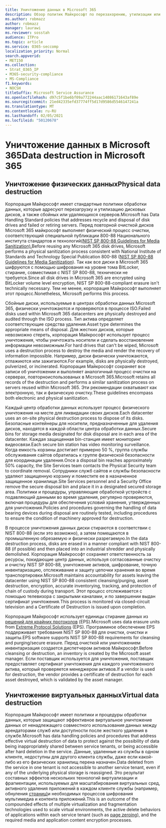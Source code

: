 ```yaml
---
title: Уничтожение данных в Microsoft 365
description: Обзор политик Майкрософт по перезахорению, утилизации или уничтожению дисков и серверов центра обработки данных Microsoft 365.
ms.author: robmazz
author: robmazz
manager: laurawi
ms.reviewer: sosstah
audience: ITPro
ms.topic: article
ms.service: O365-seccomp
localization_priority: Normal
search.appverid:
- MET150
ms.collection:
- Strat_O365_IP
- M365-security-compliance
- MS-Compliance
f1.keywords:
- NOCSH
titleSuffix: Microsoft Service Assurance
ms.openlocfilehash: d97c5f1be6bf09a772244aac14086171643af89e
ms.sourcegitcommit: 21ed42335efd37774ff5d17d9586d5546147241a
ms.translationtype: MT
ms.contentlocale: ru-RU
ms.lasthandoff: 02/05/2021
ms.locfileid: "50120678"
---
```

# <a name="data-destruction-in-microsoft-365"></a><span data-ttu-id="3142a-103">Уничтожение данных в Microsoft 365</span><span class="sxs-lookup"><span data-stu-id="3142a-103">Data destruction in Microsoft 365</span></span>

## <a name="physical-data-destruction"></a><span data-ttu-id="3142a-104">Уничтожение физических данных</span><span class="sxs-lookup"><span data-stu-id="3142a-104">Physical data destruction</span></span>

<span data-ttu-id="3142a-105">Корпорация Майкрософт имеет стандартные политики обработки данных, которые адресуют перезагрузку и утилизацию дисковых дисков, а также сбойных или удаляющихся серверов.</span><span class="sxs-lookup"><span data-stu-id="3142a-105">Microsoft has Data Handling Standard policies that addresses recycle and disposal of disk drives and failed or retiring servers.</span></span> <span data-ttu-id="3142a-106">Перед повторной очисткой дисков Microsoft 365 майкрософт выполняет физический процесс очистки, соответствующий специальной публикации 800-88 Национального института стандартов и технологий[(NIST SP 800-88 Guidelines for Media Sanitization).](https://nvlpubs.nist.gov/nistpubs/SpecialPublications/NIST.SP.800-88r1.pdf)</span><span class="sxs-lookup"><span data-stu-id="3142a-106">Before reusing any Microsoft 365 disk drives, Microsoft performs a physical sanitization process consistent with National Institute of Standards and Technology Special Publication 800-88 ([NIST SP 800-88 Guidelines for Media Sanitization](https://nvlpubs.nist.gov/nistpubs/SpecialPublications/NIST.SP.800-88r1.pdf)).</span></span> <span data-ttu-id="3142a-107">Так как все диски в Microsoft 365 шифруются с помощью шифрования на уровне тома BitLocker, стирание, совместимая с NIST SP 800-88, технически не требуется.</span><span class="sxs-lookup"><span data-stu-id="3142a-107">Since all disk drives in Microsoft 365 are encrypted using BitLocker volume level encryption, NIST SP 800-88-compliant erasure isn't technically necessary.</span></span> <span data-ttu-id="3142a-108">Тем не менее, корпорация Майкрософт выполняет этот процесс.</span><span class="sxs-lookup"><span data-stu-id="3142a-108">Nonetheless, Microsoft performs this process.</span></span>

<span data-ttu-id="3142a-109">Сбойные диски, используемые в центрах обработки данных Microsoft 365, физически уничтожаются и проверяются в процессе ISO.</span><span class="sxs-lookup"><span data-stu-id="3142a-109">Failed disks used within Microsoft 365 datacenters are physically destroyed and audited through the ISO process.</span></span> <span data-ttu-id="3142a-110">Тип актива определяет соответствующие средства удаления.</span><span class="sxs-lookup"><span data-stu-id="3142a-110">Asset type determines the appropriate means of disposal.</span></span> <span data-ttu-id="3142a-111">Для жестких дисков, которые невозможно стереть, корпорация Майкрософт использует процесс уничтожения, чтобы уничтожать носители и сделать восстановление информации невозможным.</span><span class="sxs-lookup"><span data-stu-id="3142a-111">For hard drives that can't be wiped, Microsoft uses a destruction process to destroy the media and render the recovery of information impossible.</span></span> <span data-ttu-id="3142a-112">Например, диски физически уничтожаются, отлажиются или зажигаются.</span><span class="sxs-lookup"><span data-stu-id="3142a-112">For example, disks are physically destroyed, pulverized, or incinerated.</span></span> <span data-ttu-id="3142a-113">Корпорация Майкрософт сохраняет все записи об уничтожении и выполняет аналогичный процесс очистки на серверах, повторноиспользованых в Microsoft 365.</span><span class="sxs-lookup"><span data-stu-id="3142a-113">Microsoft retains all records of the destruction and performs a similar sanitization process on servers reused within Microsoft 365.</span></span> <span data-ttu-id="3142a-114">Эти рекомендации охватывают как электронную, так и физическую очистку.</span><span class="sxs-lookup"><span data-stu-id="3142a-114">These guidelines encompass both electronic and physical sanitization.</span></span>

<span data-ttu-id="3142a-115">Каждый центр обработки данных использует процесс физического уничтожения на месте для ликвидации своих дисков.</span><span class="sxs-lookup"><span data-stu-id="3142a-115">Each datacenter uses an on-site physical destruction process to dispose of its disks.</span></span> <span data-ttu-id="3142a-116">Безопасные контейнеры для носители, предназначенные для удаления дисков, находятся в каждой области центра обработки данных.</span><span class="sxs-lookup"><span data-stu-id="3142a-116">Secure bins for storage media designated for disk disposal are in each area of the datacenter.</span></span> <span data-ttu-id="3142a-117">Каждая защищенная bin-станция имеет мониторинг видеосвязи.</span><span class="sxs-lookup"><span data-stu-id="3142a-117">Each secure bin station has video monitoring surveillance.</span></span> <span data-ttu-id="3142a-118">Когда емкость корзины достигает примерно 50 %, группа службы обслуживания сайтов обратилась к группе физической безопасности для координации удаления.</span><span class="sxs-lookup"><span data-stu-id="3142a-118">Once a disposal bin reaches approximately 50% capacity, the Site Services team contacts the Physical Security team to coordinate removal.</span></span> <span data-ttu-id="3142a-119">Сотрудники служб сайтов и службы безопасности удаляют защищенную корзину и поместите ее в назначенное защищенное хранилище.</span><span class="sxs-lookup"><span data-stu-id="3142a-119">Site Services personnel and a Security Office remove the secure disposal bin and place it in a designated secured storage area.</span></span> <span data-ttu-id="3142a-120">Политики и процедуры, управляющие обработкой устройств с подавляющий данными во время удаления, регулярно проверяются, включая процедуры для обеспечения условий хранения, утвержденных для уничтожения.</span><span class="sxs-lookup"><span data-stu-id="3142a-120">Policies and procedures governing the handling of data bearing devices during disposal are routinely tested, including procedures to ensure the condition of machinery approved for destruction.</span></span>

<span data-ttu-id="3142a-121">В процессе уничтожения данных диски стираются в соответствии с NIST 800-88 (если это возможно), а затем помещаются в промышленную обрезаемую и физически разрегаемую.</span><span class="sxs-lookup"><span data-stu-id="3142a-121">In the data destruction process, disks are erased in a manner compliant with NIST 800-88 (if possible) and then placed into an industrial shredder and physically demolished.</span></span> <span data-ttu-id="3142a-122">Корпорация Майкрософт сохраняет ответственность за ресурсы, покидающие центр данных, используя согласованные очистку и очистку NIST SP 800-88, уничтожение активов, шифрование, точную инвентаризацию, отслеживание и защиту цепочки хранения во время транспортировки.</span><span class="sxs-lookup"><span data-stu-id="3142a-122">Microsoft maintains accountability for assets leaving the datacenter using NIST SP 800-88 consistent cleansing/purging, asset destruction, encryption, accurate inventorying, tracking, and protection of chain of custody during transport.</span></span> <span data-ttu-id="3142a-123">Этот процесс отслеживается с помощью телевизора с закрытыми каналами, и по завершении выдан сертификат уничтожения.</span><span class="sxs-lookup"><span data-stu-id="3142a-123">This process is monitored via closed-circuit television and a Certificate of Destruction is issued upon completion.</span></span>

<span data-ttu-id="3142a-124">Корпорация Майкрософт использует единицы стирание данных из [решений для крайних протоколов](https://www.enterprisedataerasure.com/) (EPS).</span><span class="sxs-lookup"><span data-stu-id="3142a-124">Microsoft uses data erasure units from [Extreme Protocol Solutions](https://www.enterprisedataerasure.com/) (EPS).</span></span> <span data-ttu-id="3142a-125">Программное обеспечение EPS поддерживает требования NIST SP 800-88 для очистки, очистки и защиты.</span><span class="sxs-lookup"><span data-stu-id="3142a-125">EPS software supports NIST SP 800-88 requirements for cleansing and purging/secure erasure.</span></span> <span data-ttu-id="3142a-126">Перед очисткой или уничтожением инвентаризация создается диспетчером активов Майкрософт.</span><span class="sxs-lookup"><span data-stu-id="3142a-126">Before cleansing or destruction, an inventory is created by the Microsoft asset manager.</span></span> <span data-ttu-id="3142a-127">Если поставщик используется для уничтожения, поставщик предоставляет сертификат уничтожения для каждого уничтоженного актива, который проверяется менеджером активов.</span><span class="sxs-lookup"><span data-stu-id="3142a-127">If a vendor is used for destruction, the vendor provides a certificate of destruction for each asset destroyed, which is validated by the asset manager.</span></span>

## <a name="virtual-data-destruction"></a><span data-ttu-id="3142a-128">Уничтожение виртуальных данных</span><span class="sxs-lookup"><span data-stu-id="3142a-128">Virtual data destruction</span></span>

<span data-ttu-id="3142a-129">Корпорация Майкрософт имеет политики и процедуры обработки данных, которые защищают эффективное виртуальное уничтожение данных от ненадлежащего совместного использования данных между арендаторами служб или доступности после жесткого удаления в службе.</span><span class="sxs-lookup"><span data-stu-id="3142a-129">Microsoft has data handling policies and procedures that address effective virtual destruction of data to protect against the possibility of data being inappropriately shared between service tenants, or being accessible after hard deletion in the service.</span></span> <span data-ttu-id="3142a-130">Данные, удаленные из службы в одном клиенте, недоступны для другого клиента службы, даже если какой-либо из его физических хранилищ перена назначен.</span><span class="sxs-lookup"><span data-stu-id="3142a-130">Data deleted from the service in one tenant is not accessible to another service tenant, even if any of the underlying physical storage is reassigned.</span></span> <span data-ttu-id="3142a-131">Это результат составных эффектов нескольких технологий виртуализации и фрагментации, используемых для масштабирования виртуальных сред, активного удаления приложений в каждом клиенте службы (например, обнуления [страниц)](/office365/securitycompliance/office-365-exchange-online-data-deletion#page-zeroing)и необходимых процессов шифрования мультимедиа и контента приложений.</span><span class="sxs-lookup"><span data-stu-id="3142a-131">This is an outcome of the compounded effects of multiple virtualization and fragmentation technologies used to scale virtual environments, the active delete behaviors of applications within each service tenant (such as [page zeroing](/office365/securitycompliance/office-365-exchange-online-data-deletion#page-zeroing)), and the required media and application content encryption processes.</span></span>